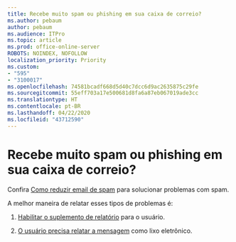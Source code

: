 ```yaml
---
title: Recebe muito spam ou phishing em sua caixa de correio?
ms.author: pebaum
author: pebaum
ms.audience: ITPro
ms.topic: article
ms.prod: office-online-server
ROBOTS: NOINDEX, NOFOLLOW
localization_priority: Priority
ms.custom:
- "595"
- "3100017"
ms.openlocfilehash: 74581bcadf668d5d40c7dcc6d9ac2635875c29fe
ms.sourcegitcommit: 55eff703a17e500681d8fa6a87eb067019ade3cc
ms.translationtype: HT
ms.contentlocale: pt-BR
ms.lasthandoff: 04/22/2020
ms.locfileid: "43712590"
---
```

# <a name="are-you-getting-too-much-spam-or-phish-in-your-mailbox"></a>Recebe muito spam ou phishing em sua caixa de correio?

Confira [Como reduzir email de spam](https://docs.microsoft.com/office365/securitycompliance/reduce-spam-email) para solucionar problemas com spam.
  
A melhor maneira de relatar esses tipos de problemas é:
  
1. [Habilitar o suplemento de relatório](https://docs.microsoft.com/office365/securitycompliance/enable-the-report-message-add-in) para o usuário.

2. [O usuário precisa relatar a mensagem](https://support.office.com/article/b5caa9f1-cdf3-4443-af8c-ff724ea719d2) como lixo eletrônico.
